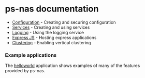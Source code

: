 # ps-nas documentation

* [Configuration](config.md) - Creating and securing configuration
* [Services](services.md) - Creating and using services
* [Logging](logger.md) - Using the logging service
* [Express JS](express.md) - Hosting express applications
* [Clustering](clustering.md) - Enabling vertical clustering

### Example applications

The [helloworld](../examples/helloworld/) application shows examples of many of the features provided by ps-nas.